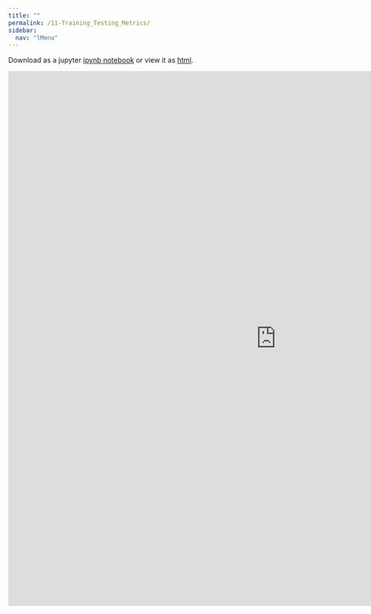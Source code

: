 ```yaml
---
title: ""
permalink: /11-Training_Testing_Metrics/
sidebar:
  nav: "lMenu"
---
```


Download as a jupyter [ipynb notebook](https://datascience-intro.github.io/1MS041-2025/notebooks/11-Training_Testing_Metrics.ipynb) or view it as [html](https://datascience-intro.github.io/1MS041-2025/notebooks/11-Training_Testing_Metrics.html).

<iframe src="https://datascience-intro.github.io/1MS041-2025/notebooks/11-Training_Testing_Metrics.html" width="1080" height="1080" frameborder="0"></iframe>

    